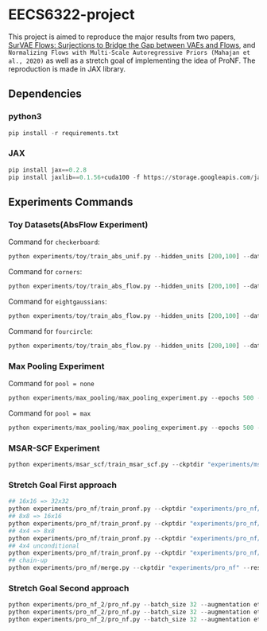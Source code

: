 # EECS6322-project

This project is aimed to reproduce the major results from two papers, [SurVAE Flows: Surjections to Bridge the Gap between VAEs and Flows](https://arxiv.org/abs/2007.02731), and  `Normalizing Flows with Multi-Scale Autoregressive Priors (Mahajan et al., 2020)` as well as a stretch goal of implementing the idea of ProNF. The reproduction is made in JAX library.

## Dependencies
### python3
```python
pip install -r requirements.txt
```

### JAX
```python
pip install jax==0.2.8
pip install jaxlib==0.1.56+cuda100 -f https://storage.googleapis.com/jax-releases/jax_releases.html
```


## Experiments Commands

### Toy Datasets(AbsFlow Experiment)

Command for `checkerboard`:
```python
python experiments/toy/train_abs_unif.py --hidden_units [200,100] --dataset checkerboard --clim 0.05
```
Command for `corners`:
```python
python experiments/toy/train_abs_flow.py --hidden_units [200,100] --dataset corners --clim 0.1 --scale_fn softplus
```
Command for `eightgaussians`:
```python
python experiments/toy/train_abs_flow.py --hidden_units [200,100] --dataset eight_gaussians --clim 0.15 --scale_fn softplus
```
Command for `fourcircle`:
```python
python experiments/toy/train_abs_flow.py --hidden_units [200,100] --dataset fourcircle --clim 0.2 --scale_fn softplus
```

### Max Pooling Experiment
Command for `pool = none`
```python
python experiments/max_pooling/max_pooling_experiment.py --epochs 500 --batch_size 32 --optimizer adamax --lr 1e-4 --gamma 0.995 --eval_every 1 --check_every 10 --warmup 5000 --num_steps 12 --num_scales 2 --dequant flow --pooling none --dataset cifar10 --augmentation eta --name nonpool --model_dir ./experiments/max_pooling/checkpoints/
```
Command for `pool = max`
```python
python experiments/max_pooling/max_pooling_experiment.py --epochs 500 --batch_size 32 --optimizer adamax --lr 1e-4 --gamma 0.995 --eval_every 1 --check_every 10 --warmup 5000 --num_steps 12 --num_scales 2 --dequant flow --pooling max --dataset cifar10 --augmentation eta --name maxpool --model_dir ./experiments/max_pooling/checkpoints/
```

### MSAR-SCF Experiment
```python
python experiments/msar_scf/train_msar_scf.py --ckptdir "experiments/msar_scf/ckpt_sigmoid" --activation "sigmoid" --resume True --num_epochs 3000
```

### Stretch Goal First approach
```python
## 16x16 => 32x32
python experiments/pro_nf/train_pronf.py --ckptdir "experiments/pro_nf/ckpt_32" --resume True --warmup 50000  --ms
## 8x8 => 16x16
python experiments/pro_nf/train_pronf.py --ckptdir "experiments/pro_nf/ckpt_16" --resume True --warmup 50000 --input_res 16 --num_layers 2 --ms --learning_rate 1e-4 
## 4x4 => 8x8
python experiments/pro_nf/train_pronf.py --ckptdir "experiments/pro_nf/ckpt_8" --resume True --warmup 50000 --input_res 8 --num_layers 2 --ms --learning_rate 1e-4
## 4x4 unconditional
python experiments/pro_nf/train_pronf.py --ckptdir "experiments/pro_nf/ckpt_4" --resume True --warmup 50000 --input_res 4 
## chain-up
python experiments/pro_nf/merge.py --ckptdir "experiments/pro_nf" --resume True
```

### Stretch Goal Second approach
```python
python experiments/pro_nf_2/pro_nf.py --batch_size 32 --augmentation eta --dataset cifar10 --image_size 32
python experiments/pro_nf_2/pro_nf.py --batch_size 32 --augmentation eta --dataset cifar10 --image_size 16 --smallest
python experiments/pro_nf_2/pro_nf.py --batch_size 32 --augmentation eta --dataset cifar10 --image_size 32 16 --resume
```
